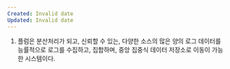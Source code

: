 ```yaml
---
Created: Invalid date
Updated: Invalid date
---
```

1. 플럼은 분산처리가 되고, 신뢰할 수 있는, 다양한 소스의 많은 양의 로그 데이터를 능률적으로 로그를 수집하고, 집합하며, 중앙 집중식 데이터 저장소로 이동이 가능한 시스템이다.